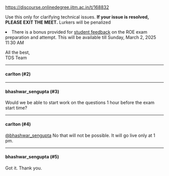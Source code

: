 https://discourse.onlinedegree.iitm.ac.in/t/168832

Use this only for clarifying technical issues. <strong>If your issue is resolved, PLEASE EXIT THE MEET.</strong> Lurkers will be penalized </li>
<li>There is a bonus provided for <a href="https://forms.gle/TXxz1yr5fpcz5bh89">student feedback</a> on the ROE exam preparation and attempt. This will be available till <span class="discourse-local-date" data-date="2025-03-02" data-email-preview="2025-03-02T11:30:00Z UTC" data-format="LLLL" data-time="17:00:00" data-timezone="Asia/Calcutta" data-timezones="Asia/Kolkata">Sunday, March 2, 2025 11:30 AM</span></li>
</ul>
<p>All the best,<br/>
TDS Team</p><hr>

<h4>carlton (#2)</h4>
<hr>

<h4>bhashwar_sengupta (#3)</h4>
<p>Would we be able to start work on the questions 1 hour before the exam start time?</p><hr>

<h4>carlton (#4)</h4>
<p><a class="mention" href="/u/bhashwar_sengupta">@bhashwar_sengupta</a> No that will not be possible. It will go live only at 1 pm.</p><hr>

<h4>bhashwar_sengupta (#5)</h4>
<p>Got it. Thank you.